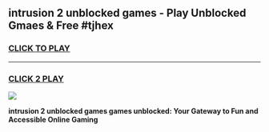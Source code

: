 
## intrusion 2 unblocked games - Play Unblocked Gmaes & Free #tjhex
<h3>
<a href="https://premium.freeplayer.one?title=intrusion_2_unblocked_games&ref=03M">CLICK TO PLAY</a></h3>
<hr>

<h3>
<a href="https://premium.freeplayer.one?title=intrusion_2_unblocked_games&ref=03M">CLICK 2 PLAY</a>
  
</h3>

<a href="https://premium.freeplayer.one?title=intrusion_2_unblocked_games&ref=03M"><img src="https://clearcache.store/games.png"></a>


**intrusion 2 unblocked games games unblocked: Your Gateway to Fun and Accessible Online Gaming**
